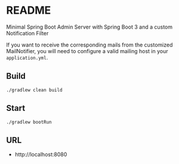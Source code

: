 # README
Minimal Spring Boot Admin Server with Spring Boot 3 and a custom Notification Filter

If you want to receive the corresponding mails from the customized MailNotifier, you will need to configure a valid mailing host in your `application.yml`.

## Build
    ./gradlew clean build

## Start
    ./gradlew bootRun

## URL
- http://localhost:8080

